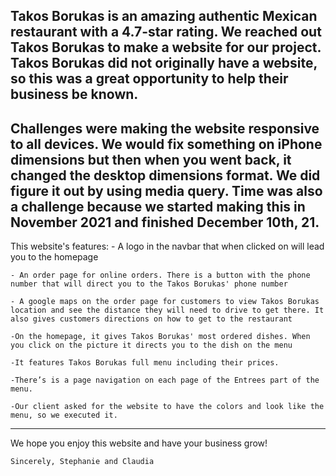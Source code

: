 Takos Borukas is an amazing authentic Mexican restaurant with a 4.7-star rating. We reached out Takos Borukas to make a website for our project. Takos Borukas did not originally have a website, so this was a great opportunity to help their business be known.
--------------------------------------------------------
Challenges were making the website responsive to all devices. We would fix something on iPhone dimensions but then when you went back, it changed the desktop dimensions format. We did figure it out by using media query. Time was also a challenge because we started making this in November 2021 and finished December 10th, 21.
--------------------------------------------------------
This website's features:
    - A logo in the navbar that when clicked on will lead you to the homepage
    
    - An order page for online orders. There is a button with the phone number that will direct you to the Takos Borukas' phone number
    
    - A google maps on the order page for customers to view Takos Borukas location and see the distance they will need to drive to get there. It also gives customers directions on how to get to the restaurant

    -On the homepage, it gives Takos Borukas' most ordered dishes. When you click on the picture it directs you to the dish on the menu

    -It features Takos Borukas full menu including their prices.

    -There’s is a page navigation on each page of the Entrees part of the menu.

    -Our client asked for the website to have the colors and look like the menu, so we executed it.
--------------------------------------------------------
We hope you enjoy this website and have your business grow!

    Sincerely, Stephanie and Claudia


 
